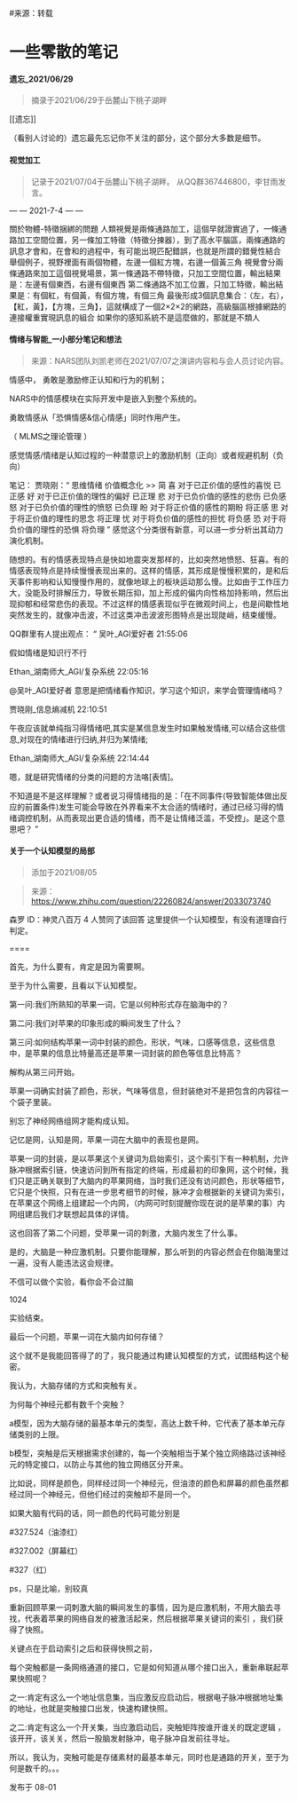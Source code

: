

#来源：转载 

# 一些零散的笔记



#### 遗忘_2021/06/29

> 摘录于2021/06/29于岳麓山下桃子湖畔

[[遗忘]]

（看别人讨论的）遗忘最先忘记你不关注的部分，这个部分大多数是细节。




#### 视觉加工

> 记录于2021/07/04于岳麓山下桃子湖畔。
> 从QQ群367446800，李甘雨发言。

— —  2021-7-4  — —

關於物體-特徵捆綁的問題 
人類視覺是兩條通路加工，這個早就證實過了，一條通路加工空間位置，另一條加工特徵（特徵分揀器），到了高水平腦區，兩條通路的訊息才會和，在會和的過程中，有可能出現匹配錯誤，也就是所謂的錯覺性結合 
舉個例子，視野裡面有兩個物體，左邊一個紅方塊，右邊一個黃三角 
視覺會分兩條通路來加工這個視覺場景，第一條通路不帶特徵，只加工空間位置，輸出結果是：左邊有個東西，右邊有個東西 
第二條通路不加工位置，只加工特徵，輸出結果是：有個紅，有個黃，有個方塊，有個三角 
最後形成3個訊息集合：（左，右），【紅，黃】，【方塊，三角】，這就構成了一個2×2×2的網路，高級腦區根據網路的連接權重實現訊息的組合 
如果你的感知系統不是這麼做的，那就是不類人 



#### 情绪与智能_一小部分笔记和想法

> 来源：NARS团队刘凯老师在2021/07/07之演讲内容和与会人员讨论内容。


情感中，
勇敢是激励修正认知和行为的机制；

NARS中的情感模块在实际开发中是嵌入到整个系统的。

勇敢情感从「恐惧情感&信心情感」同时作用产生。

（ MLMS之理论管理 ）


感觉情感/情绪是认知过程的一种潜意识上的激励机制（正向）或者规避机制（负向）


笔记：
贾晓刚：“
思维情绪	价值概念化 >>	简
喜	对于已正价值的感性的喜悦	已正感
好	对于已正价值的理性的偏好	已正理
悲	对于已负价值的感性的悲伤	已负感
怒	对于已负价值的理性的愤怒	已负理
盼	对于将正价值的感性的期盼	将正感
思	对于将正价值的理性的思念	将正理
忧	对于将负价值的感性的担忧	将负感
恐	对于将负价值的理性的恐惧	将负理
”
感觉这个分类很有新意，可以进一步分析出其动力演化机制。


随想的。有的情感表现特点是快如地震突发那样的，比如突然地愤怒、狂喜。有的情感表现特点是持续慢慢表现出来的。这样的情感，其形成是慢慢积累的，是和后天事件影响和认知慢慢作用的，就像地球上的板块运动那么慢。比如由于工作压力大，没能及时排解压力，导致长期压抑，加上形成的偏内向性格加持影响，然后出现抑郁和经常悲伤的表现。不过这样的情感表现似乎在微观时间上，也是间歇性地突然发生的，就像冲击波，不过这类冲击波波形图特点是出现陡峭，结束缓慢。


QQ群里有人提出观点：
“
吴叶_AGI爱好者  21:55:06

假如情绪是知识行不行

Ethan_湖南师大_AGI/复杂系统  22:05:16

@吴叶_AGI爱好者 意思是把情绪看作知识，学习这个知识，来学会管理情绪吗？

贾晓刚_信息熵减机  22:10:51

午夜应该就单纯指习得情绪吧,其实是某信息发生时如果触发情绪,可以结合这些信息,对现在的情绪进行归纳,并归为某情绪;

Ethan_湖南师大_AGI/复杂系统  22:14:44

嗯，就是研究情绪的分类的问题的方法咯[表情]。

不知道是不是这样理解？或者说习得情绪指的是：「在不同事件(导致智能体做出反应的前置条件)发生可能会导致在外界看来不太合适的情绪时，通过已经习得的情绪调控机制，从而表现出更合适的情绪，而不是让情绪泛滥，不受控」。是这个意思吧？
”



#### 关于一个认知模型的局部

> 添加于2021/08/05

> 来源：
> https://www.zhihu.com/question/22260824/answer/2033073740

森罗
ID：神灵八百万
4 人赞同了该回答
这里提供一个认知模型，有没有道理自行判定。

====

首先，为什么要有，肯定是因为需要啊。

至于为什么需要，且看以下认知模型。

第一问:我们所熟知的苹果一词，它是以何种形式存在脑海中的？

第二问:我们对苹果的印象形成的瞬间发生了什么？

第三问:如何结构苹果一词中封装的颜色，形状，气味，口感等信息，这些信息中，是苹果的信息比特量高还是苹果一词封装的颜色等信息比特高？

解构从第三问开始。

苹果一词确实封装了颜色，形状，气味等信息，但封装绝对不是把包含的内容往一个袋子里装。

别忘了神经网络组网才能构成认知。

记忆是网，认知是网，苹果一词在大脑中的表现也是网。

苹果一词的封装，是以苹果这个关键词为启始索引，这个索引下有一种机制，允许脉冲根据索引链，快速访问到所有指定的终端，形成最初的印象网，这个时候，我们只是正确关联到了大脑内的苹果网络，当时我们还没有访问颜色，形状等细节，它只是个快照，只有在进一步思考细节的时候，脉冲才会根据新的关键词为索引，在苹果这个网络上组建起一个内网，（内网可时刻提醒你现在说的是苹果的事）内网组建后我们才联想起具体的详情。

这也回答了第二个问题，受苹果一词的刺激，大脑内发生了什么事。

是的，大脑是一种应激机制。只要你能理解，那么听到的内容必然会在你脑海里过一遍，没有人能违法这会规律。

不信可以做个实验，看你会不会过脑

1024

实验结束。

最后一个问题，苹果一词在大脑内如何存储？

这个就不是我能回答得了的了，我只能通过构建认知模型的方式，试图结构这个秘密。

我认为，大脑存储的方式和突触有关。

为何每个神经元都有数千个突触？

a模型，因为大脑存储的最基本单元的类型，高达上数千种，它代表了基本单元存储类别的上限。

b模型，突触是后天根据需求创建的，每一个突触相当于某个独立网络路过该神经元的特定接口，以防止与其他的独立网络区分开来。

比如说，同样是颜色，同样经过同一个神经元，但油漆的颜色和屏幕的颜色虽然都经过同一个神经元，但他们经过的突触却不是同一个。

如果大脑有代码的话，同一颜色的代码可能分别是

\#327.524（油漆红）

\#327.002（屏幕红）

\#327（红）

ps，只是比喻，别较真


重新回顾苹果一词刺激大脑的瞬间发生的事情，因为是应激机制，不用大脑去寻找，代表着苹果的网络自发的被激活起来，然后根据苹果关键词的索引 ，我们获得了快照。

关键点在于启动索引之后和获得快照之前，

每个突触都是一条网络通道的接口，它是如何知道从哪个接口出入，重新串联起苹果快照呢？

之一:肯定有这么一个地址信息集，当应激反应启动后，根据电子脉冲根据地址集的地址，也就是突触接口出发，快速构建快照。

之二:肯定有这么一个开关集，当应激启动后，突触矩阵按谁开谁关的既定逻辑 ，该开开，该关关，然后一股脑发射脉冲，电子脉冲自发前往寻址。

所以，我认为，突触可能是存储素材的最基本单元，同时也是通路的开关，至于为何是数千的。。。

发布于 08-01